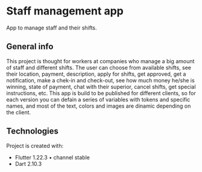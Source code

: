 # Staff management app
App to manage staff and their shifts.
## General info
This project is thought for workers at companies who manage a big amount of staff and different shifts. The user can choose from available shifts, see their location, payment, description, apply for shifts, get approved, get a notification, make a chek-in and check-out, see how much money he/she is winning, state of payment, chat with their superior, cancel shifts, get special instructions, etc.
This app is build to be published for different clients, so for each version you can defain a series of variables with tokens and specific names, and most of the text, colors and images are dinamic depending on the client.

## Technologies
Project is created with:
* Flutter 1.22.3 • channel stable
* Dart 2.10.3